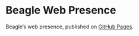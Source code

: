 # Beagle Web Presence

Beagle’s web presence, published on [GitHub Pages](https://m1cm1c.github.io/Beagle).